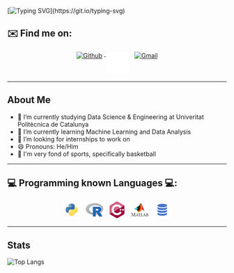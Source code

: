 
[![Typing SVG](https://readme-typing-svg.herokuapp.com?size=55&color=31CEF7&center=true&width=1200&height=100&lines=Hi+there!+%F0%9F%91%8B%F0%9F%8F%BD;I'm+a+Data+Science+Engineer+Student+;Find+me+on+the+links+below!)](https://git.io/typing-svg)

## ✉️ Find me on:

<p align="center">
 <a href="https://www.linkedin.com/in/lizaran-pol/" target="_blank" rel="noopener noreferrer"> <img src="https://camo.githubusercontent.com/a80d00f23720d0bc9f55481cfcd77ab79e141606829cf16ec43f8cacc7741e46/68747470733a2f2f696d672e736869656c64732e696f2f62616467652f4c696e6b6564496e2d3030373742353f7374796c653d666f722d7468652d6261646765266c6f676f3d6c696e6b6564696e266c6f676f436f6c6f723d7768697465" alt="Github" height="40" style="vertical-align:top; margin:4px"> </a>
 <a href="https://github.com/PolLizaran" target="_blank" rel="noopener noreferrer"> <img src="https://github.com/fossasia/flappy-svg/blob/gh-pages/images/githubLogo.png" alt="Github" height="50" style="vertical-align:top; margin:4px"></a>
 <a href="mailto:lizaran.pol@gmail.com"> <img src="https://camo.githubusercontent.com/571384769c09e0c66b45e39b5be70f68f552db3e2b2311bc2064f0d4a9f5983b/68747470733a2f2f696d672e736869656c64732e696f2f62616467652f476d61696c2d4431343833363f7374796c653d666f722d7468652d6261646765266c6f676f3d676d61696c266c6f676f436f6c6f723d7768697465" alt="Gmail" height="40" style="vertical-align:top; margin:4px"></a>
</p>

- - -

## About Me

- 🔭 I’m currently studying Data Science & Engineering at Univeritat Politècnica de Catalunya
- 🌱 I’m currently learning Machine Learning and Data Analysis
- 👯 I’m looking for internships to work on
- 😄 Pronouns: He/Him
- 🏀 I'm very fond of sports, specifically basketball

- - -

##  💻 Programming known Languages  💻:
<p align="center">
<img src="https://raw.githubusercontent.com/github/explore/80688e429a7d4ef2fca1e82350fe8e3517d3494d/topics/python/python.png" alt="Python" height="40" style="vertical-align:top; margin:4px">
<img src="https://raw.githubusercontent.com/github/explore/80688e429a7d4ef2fca1e82350fe8e3517d3494d/topics/r/r.png" alt="R" height="40" style="vertical-align:top; margin:4px">
<img src="https://raw.githubusercontent.com/devicons/devicon/master/icons/cplusplus/cplusplus-original.svg" alt="C++" height="40" style="vertical-align:top; margin:4px">
<img src="https://raw.githubusercontent.com/github/explore/80688e429a7d4ef2fca1e82350fe8e3517d3494d/topics/matlab/matlab.png" alt="Matlab" height="40" style="vertical-align:top; margin:4px">
 <img src="https://raw.githubusercontent.com/github/explore/80688e429a7d4ef2fca1e82350fe8e3517d3494d/topics/sql/sql.png" alt="SQL" height="40" style="vertical-align:top; margin:4px">
</p>
 
 - - -
 
 ## Stats

![Top Langs](https://github-readme-stats.vercel.app/api/top-langs/?username=PolLizaran&langs_count=5&hide=Beef&exclude_repo=AP1,AP2,AP3,Temporary-Series&theme=tokyonight)
 

